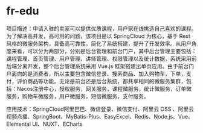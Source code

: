# fr-edu
项目描述：申请入驻的卖家可以提供优质课程，用户家在线挑选自己喜欢的课程。为了解决高并发，高可用的问题，该项目是以 SpringCloud 为核心，基于 Rest 风格的微服务架构，具备高可靠性，简化了系统搭建，提升了开发效率。从用户角度来看，可以分为两部分，分别是后台管理和前台门户，其中后台管理主要包括：课程管理、首页管理、用户管理、讲师管理、权限管理以及统计数据，系统采用前后端分离开发，整个后台管理系统采用 Vue.js 框架搭建出单页应用。由于前台门户面向的是消费者，所以主要包含微信登录、搜索商品、加入购物车，下单，支付，评价商品等功能。无论是前台还是后台系统，都共享相同的微服务集群，包括：Nacos注册中心，授权服务，网关服务，课程微服务，统计微服务，订单微服务，购物车微服务，用户微服务，短信微服务，支付服务。

应用技术：SpringCloud阿里巴巴、微信登录、微信支付、阿里云 OSS 、阿里云视频点播、SpringBoot、MyBatis-Plus、EasyExcel、Redis、Node.js、Vue、Elemental UI、NUXT、ECharts
